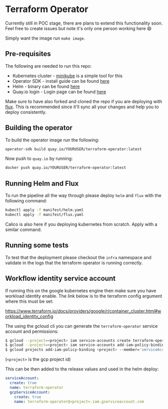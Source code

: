 # Terraform Operator

Currently still in POC stage, there are plans to extend this functionality soon. Feel free to create issues but note it's only one person working here 😄

Simply want the image run `make image`.

## Pre-requisites

The following are needed to run this repo:

 - Kubernetes cluster - [minikube](https://github.com/kubernetes/minikube) is a simple tool for this
 - Operator SDK - install guide can be found [here](https://github.com/operator-framework/operator-sdk)
 - Helm - binary can be found [here](https://github.com/helm/helm)
 - Quay.io login - Login page can be found [here](https://quay.io/)


Make sure to have also forked and cloned the repo if you are deploying with [flux](https://github.com/weaveworks/flux). This is recommended since it'll sync all your changes and help you to deploy consistently.

## Building the operator

To build the operator image run the following:

```sh
operator-sdk build quay.io/YOURUSER/terraform-operator:latest
```

Now push to `quay.io` by running:

```sh
docker push quay.io/YOURUSER/terraform-operator:latest
```

## Running Helm and Flux

To run the pipeline all the way through please deploy `helm` and `flux` with the following command:

```sh
kubectl apply -f manifest/helm.yaml
kubectl apply -f manifest/flux.yaml
```

Calico is also here if you deploying kubernetes from scratch. Apply with a similar command.

## Running some tests

To test that the deployment please checkout the `infra` namespace and validate in the logs that the terraform operator is running correctly.

## Workflow identity service account

If running this on the google kubernetes engine then make sure you have workload identity enable. The link below is to the terraform config argument where this must be set:

https://www.terraform.io/docs/providers/google/r/container_cluster.html#workload_identity_config

The using the gcloud cli you can generate the `terraform-operator` service account and permissions:

```sh
$ gcloud --project=<project> iam service-accounts create terraform-operator --display-name "Terraform operator service account"
$ gcloud --project=<project> iam service-accounts add-iam-policy-binding --role "roles/iam.workloadIdentityUser" --member "serviceAccount:<project>.svc.id.goog[infra/terraform-operator]" terraform-operator@<project>.iam.gserviceaccount.com
$ gcloud projects add-iam-policy-binding <project> --member='serviceAccount:terraform-operator@<project>.iam.gserviceaccount.com' --role='roles/storage.admin'
```
(`<project>` is the gcp project id)

This can be then added to the release values and used in the helm deploy:

```yaml
serviceAccount:
  create: true
  name: terraform-operator
  gcpServiceAccount:
    create: true
    name: terraform-operator@<project>.iam.gserviceaccount.com
```
